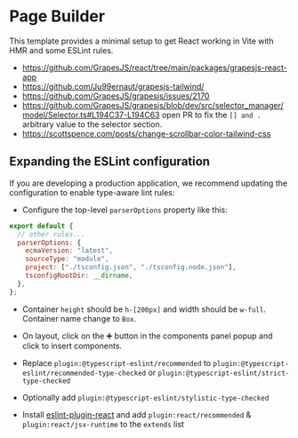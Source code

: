# Page Builder

This template provides a minimal setup to get React working in Vite with HMR and some ESLint rules.

- <https://github.com/GrapesJS/react/tree/main/packages/grapesjs-react-app>
- <https://github.com/Ju99ernaut/grapesjs-tailwind/>
- <https://github.com/GrapesJS/grapesjs/issues/2170>
- <https://github.com/GrapesJS/grapesjs/blob/dev/src/selector_manager/model/Selector.ts#L194C37-L194C63> open PR to fix the `[] and .` arbitrary value to the selector section.
- <https://scottspence.com/posts/change-scrollbar-color-tailwind-css>

## Expanding the ESLint configuration

If you are developing a production application, we recommend updating the configuration to enable type-aware lint rules:

- Configure the top-level `parserOptions` property like this:

```js
export default {
  // other rules...
  parserOptions: {
    ecmaVersion: "latest",
    sourceType: "module",
    project: ["./tsconfig.json", "./tsconfig.node.json"],
    tsconfigRootDir: __dirname,
  },
};
```

- Container `height` should be `h-[200px]` and width should be `w-full`. Container name change to `Box`.
- On layout, click on the ➕ button in the components panel popup and click to insert components.

- Replace `plugin:@typescript-eslint/recommended` to `plugin:@typescript-eslint/recommended-type-checked` or `plugin:@typescript-eslint/strict-type-checked`
- Optionally add `plugin:@typescript-eslint/stylistic-type-checked`
- Install [eslint-plugin-react](https://github.com/jsx-eslint/eslint-plugin-react) and add `plugin:react/recommended` & `plugin:react/jsx-runtime` to the `extends` list
